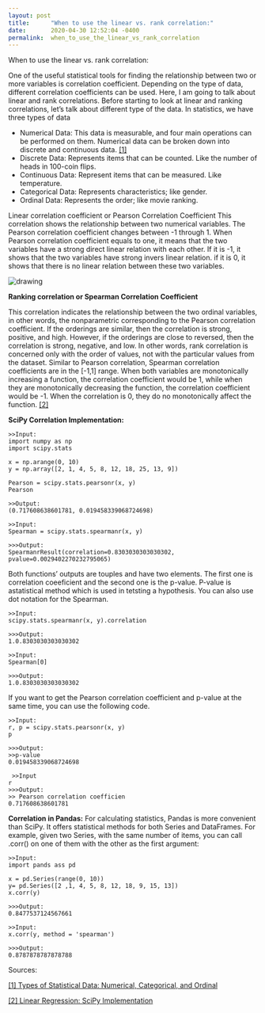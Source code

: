 ```yaml
---
layout: post
title:      "When to use the linear vs. rank correlation:"
date:       2020-04-30 12:52:04 -0400
permalink:  when_to_use_the_linear_vs_rank_correlation
---
```


When to use the linear vs. rank correlation:

One of the useful statistical tools for finding the relationship between two or more variables is correlation coefficient. Depending on the type of data, different correlation coefficients can be used. Here, I am going to talk about linear and rank correlations.
Before starting to look at linear and ranking correlations, let’s talk about different type of the data. In statistics, we have three types of data 

* Numerical Data: This data is measurable, and four main operations can be performed on them. Numerical data can be broken down into discrete and continuous data. [\[1\]](https://www.dummies.com/education/math/statistics/types-of-statistical-data-numerical-categorical-and-ordinal/)
 * Discrete Data: Represents items that can be counted. Like the number of heads in 100-coin flips.
 * Continuous Data: Represent items that can be measured. Like temperature.
*	Categorical Data: Represents characteristics; like gender. 
*	Ordinal Data: Represents the order; like movie ranking.

Linear correlation coefficient or Pearson Correlation Coefficient
This correlation shows the relationship between two numerical variables. The Pearson correlation coefficient changes between -1 through 1.  When Pearson correlation coefficient equals to one, it means that the two variables have a strong direct linear relation with each other. If it is -1, it shows that the two variables have strong invers linear relation. if it is 0, it shows that there is no linear relation between these two variables. 


<img src="https://files.realpython.com/media/py-corr-1.d13ed60a9b91.png" alt="drawing" style="max-width: 90%"/>


**Ranking correlation or Spearman Correlation Coefficient**

This correlation indicates the relationship between the two ordinal variables, in other words, the nonparametric corresponding to the Pearson correlation coefficient. If the orderings are similar, then the correlation is strong, positive, and high. However, if the orderings are close to reversed, then the correlation is strong, negative, and low. In other words, rank correlation is concerned only with the order of values, not with the particular values from the dataset. Similar to Pearson correlation, Spearman correlation coefficients are in the [-1,1] range. When both variables are monotonically increasing a function, the correlation coefficient would be 1, while when they are monotonically decreasing the function, the correlation coefficient would be -1. When the correlation is 0, they do no monotonically affect the function. [\[2\]](https://realpython.com/numpy-scipy-pandas-correlation-python/#linear-regression-scipy-implementation)

**SciPy Correlation Implementation:**
```
>>Input:
import numpy as np
import scipy.stats

x = np.arange(0, 10)
y = np.array([2, 1, 4, 5, 8, 12, 18, 25, 13, 9])

Pearson = scipy.stats.pearsonr(x, y)
Pearson

>>Output:
(0.717608638601781, 0.019458339068724698)
```
```
>>Input:
Spearman = scipy.stats.spearmanr(x, y)

>>>Output:
SpearmanrResult(correlation=0.8303030303030302, pvalue=0.0029402270232795065)
```


Both functions’ outputs are touples and have two elements. The first one is correlation coeeficient and the second one is the p-value. P-value is astatistical method which is used in tetsting a hypothesis.
You can also use dot notation for the Spearman.
```
>>Input:
scipy.stats.spearmanr(x, y).correlation

>>>Output:
1.0.8303030303030302
```
```
>>Input:
Spearman[0]

>>>Output:
1.0.8303030303030302
```
If you want to get the Pearson correlation coefficient and p-value at the same time, you can use the following code. 

```
>>Input:
r, p = scipy.stats.pearsonr(x, y)
p

>>>Output:
>>p-value
0.019458339068724698
 
 >>Input
r
>>>Output:
>> Pearson correlation coefficien
0.717608638601781
```
**Correlation in  Pandas:**
For calculating statistics, Pandas is more convenient than SciPy. It offers statistical methods for both Series and DataFrames. For example, given two Series, with the same number of items, you can call .corr() on one of them with the other as the first argument:

```
>>Input:
import pands ass pd

x = pd.Series(range(0, 10))
y= pd.Series([2 ,1, 4, 5, 8, 12, 18, 9, 15, 13])
x.corr(y)

>>>Output:
0.8477537124567661

>>Input:
x.corr(y, method = 'spearman')

>>>Output:
0.8787878787878788
```
Sources:

[\[1\] Types of Statistical Data: Numerical, Categorical, and Ordinal](https://www.dummies.com/education/math/statistics/types-of-statistical-data-numerical-categorical-and-ordinal/)

[\[2\] Linear Regression: SciPy Implementation](https://realpython.com/numpy-scipy-pandas-correlation-python/#linear-regression-scipy-implementation)
